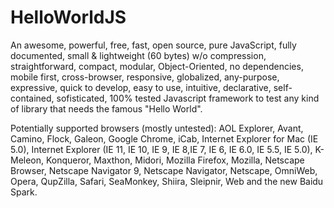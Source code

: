 HelloWorldJS
============

An awesome, powerful, free, fast, open source, pure JavaScript, fully documented, small & lightweight (60 bytes) w/o compression, straightforward, compact, modular, Object-Oriented, no dependencies, mobile first, cross-browser, responsive, globalized, any-purpose, expressive, quick to develop, easy to use, intuitive, declarative, self-contained, sofisticated, 100% tested Javascript framework to test any kind of library that needs the famous "Hello World".

Potentially supported browsers (mostly untested): AOL Explorer, Avant, Camino, Flock, Galeon, Google Chrome, iCab, Internet Explorer for Mac (IE 5.0), Internet Explorer (IE 11, IE 10, IE 9, IE 8,IE 7, IE 6, IE 6.0, IE 5.5, IE 5.0), K-Meleon, Konqueror, Maxthon, Midori, Mozilla Firefox, Mozilla, Netscape Browser, Netscape Navigator 9, Netscape Navigator, Netscape, OmniWeb, Opera, QupZilla, Safari, SeaMonkey, Shiira, Sleipnir, Web and the new Baidu Spark.